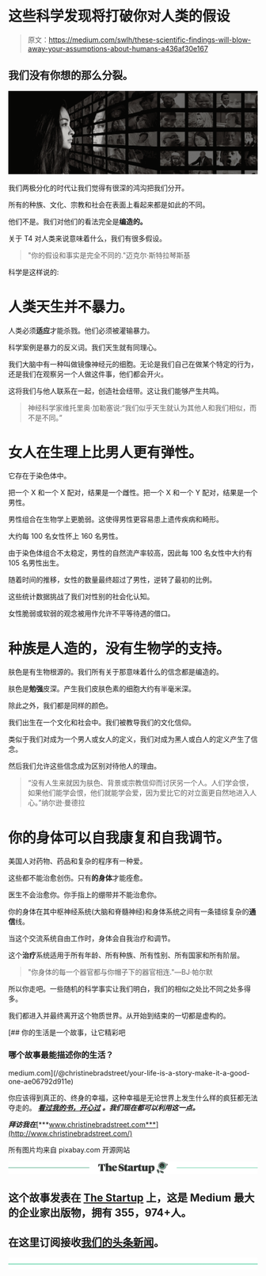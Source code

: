 # 这些科学发现将打破你对人类的假设

> 原文：<https://medium.com/swlh/these-scientific-findings-will-blow-away-your-assumptions-about-humans-a436af30e167>

## 我们没有你想的那么分裂。

![](img/ff3d62cb357f6dce7c370c0735762f6b.png)

我们两极分化的时代让我们觉得有很深的鸿沟把我们分开。

所有的种族、文化、宗教和社会在表面上看起来都是如此的不同。

他们不是。我们对他们的看法完全是**编造的。**

关于 T4 对人类来说意味着什么，我们有很多假设。

> "你的假设和事实是完全不同的."迈克尔·斯特拉琴斯基

科学是这样说的:

# 人类天生并不暴力。

人类必须**适应**才能杀戮。他们必须被灌输暴力。

科学案例是暴力的反义词。我们天生就有同理心。

我们大脑中有一种叫做镜像神经元的细胞。无论是我们自己在做某个特定的行为，还是我们在观察另一个人做这件事，他们都会开火。

这将我们与他人联系在一起，创造社会纽带。这让我们能够产生共鸣。

> 神经科学家维托里奥·加勒塞说:“我们似乎天生就认为其他人和我们相似，而不是不同。”

# 女人在生理上比男人更有弹性。

它存在于染色体中。

把一个 X 和一个 X 配对，结果是一个雌性。把一个 X 和一个 Y 配对，结果是一个男性。

男性组合在生物学上更脆弱。这使得男性更容易患上遗传疾病和畸形。

大约每 100 名女性怀上 160 名男性。

由于染色体组合不太稳定，男性的自然流产率较高，因此每 100 名女性中大约有 105 名男性出生。

随着时间的推移，女性的数量最终超过了男性，逆转了最初的比例。

这些统计数据挑战了我们对性别的社会化认知。

女性脆弱或软弱的观念被用作允许不平等待遇的借口。

# 种族是人造的，没有生物学的支持。

肤色是有生物根源的。我们所有关于那意味着什么的信念都是编造的。

肤色是**勉强**皮深。产生我们皮肤色素的细胞大约有半毫米深。

除此之外，我们都是同样的颜色。

我们出生在一个文化和社会中。我们被教导我们的文化信仰。

类似于我们对成为一个男人或女人的定义，我们对成为黑人或白人的定义产生了信念。

然后我们允许这些信念成为区别对待他人的理由。

> “没有人生来就因为肤色、背景或宗教信仰而讨厌另一个人。人们学会恨，如果他们能学会恨，他们就能学会爱，因为爱比它的对立面更自然地进入人心。”纳尔逊·曼德拉

# 你的身体可以自我康复和自我调节。

美国人对药物、药品和复杂的程序有一种爱。

这些都不能治愈创伤。只有**的身体**才能痊愈。

医生不会治愈你。你手指上的绷带并不能治愈你。

你的身体在其中枢神经系统(大脑和脊髓神经)和身体系统之间有一条错综复杂的**通信**线。

当这个交流系统自由工作时，身体会自我治疗和调节。

这个**治疗**系统适用于所有年龄、所有种族、所有性别、所有国家和所有阶层。

> "你身体的每一个器官都与你帽子下的器官相连."—BJ·帕尔默

所以你走吧。一些随机的科学事实让我们明白，我们的相似之处比不同之处多得多。

我们都进入并最终离开这个物质世界。从开始到结束的一切都是虚构的。

[](/@christinebradstreet/your-life-is-a-story-make-it-a-good-one-ae06792d911e) [## 你的生活是一个故事，让它精彩吧

### 哪个故事最能描述你的生活？

medium.com](/@christinebradstreet/your-life-is-a-story-make-it-a-good-one-ae06792d911e) 

你应该得到真正的、终身的幸福，这种幸福是无论世界上发生什么样的疯狂都无法夺走的。 [***看过我的书，开心过***](https://happyeverafter.info/) ***。我们现在都可以利用这一点。***

***拜访我在***[***www.christinebradstreet.com***](http://www.christinebradstreet.com/)

所有图片均来自 pixabay.com 开源网站

[![](img/308a8d84fb9b2fab43d66c117fcc4bb4.png)](https://medium.com/swlh)

## 这个故事发表在 [The Startup](https://medium.com/swlh) 上，这是 Medium 最大的企业家出版物，拥有 355，974+人。

## 在这里订阅接收[我们的头条新闻](http://growthsupply.com/the-startup-newsletter/)。

[![](img/b0164736ea17a63403e660de5dedf91a.png)](https://medium.com/swlh)